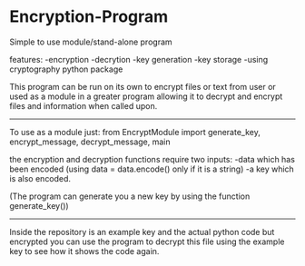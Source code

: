 # Encryption-Program
Simple to use module/stand-alone program

features:
-encryption
-decrytion
-key generation
-key storage
-using cryptography python package

This program can be run on its own to encrypt files or text from user or used as a module in a greater program allowing it to decrypt and encrypt files and information when 
called upon.

--------
To use as a module just:
from EncryptModule import generate_key, encrypt_message, decrypt_message, main

the encryption and decryption functions require two inputs:
-data which has been encoded (using data = data.encode() only if it is a string)
-a key which is also encoded.

(The program can generate you a new key by using the function generate_key())

--------
Inside the repository is an example key and the actual python code but encrypted
you can use the program to decrypt this file using the example key to see how it shows the code again.


